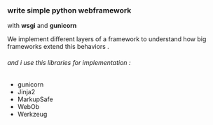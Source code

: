### write simple python webframework
with __wsgi__ and __gunicorn__

We implement different layers of a framework
to understand how big frameworks extend this behaviors .

###### and i use this libraries for implementation :
* gunicorn
* Jinja2
* MarkupSafe
* WebOb
* Werkzeug